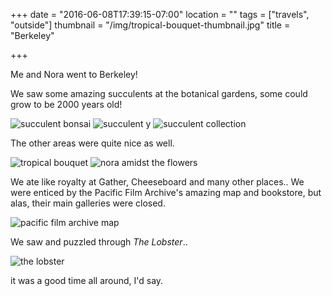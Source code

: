 +++
date = "2016-06-08T17:39:15-07:00"
location = ""
tags = ["travels", "outside"]
thumbnail = "/img/tropical-bouquet-thumbnail.jpg"
title = "Berkeley"

+++

Me and Nora went to Berkeley!

We saw some amazing succulents at the botanical gardens, some could grow to be 2000 years old!

<!--more-->

![succulent bonsai](/img/succulent-bonsai.jpg)
![succulent y](/img/succulent-y.jpg)
![succulent collection](/img/succulent-collection.jpg)

The other areas were quite nice as well.

![tropical bouquet](/img/tropical-bouquet.jpg)
![nora amidst the flowers](/img/nora-amidst-the-flowers.jpg)

We ate like royalty at Gather, Cheeseboard and many other places..
We were enticed by the Pacific Film Archive's amazing map and bookstore,
but alas, their main galleries were closed.

![pacific film archive map](/img/pacific-film-archive-map.jpg)

We saw and puzzled through *The Lobster*..

![the lobster](/img/the-lobster-grasslands.jpg)

it was a good time all around, I'd say.
